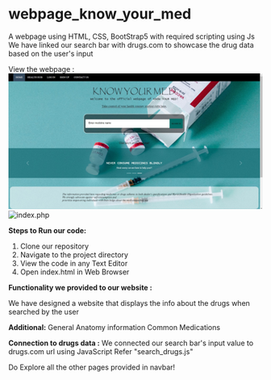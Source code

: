 # webpage_know_your_med
A webpage using HTML, CSS, BootStrap5 with required scripting using Js
We have linked our search bar with drugs.com to showcase the drug data based on the user's input

View the webpage : 
![index.php](webpage_know_your_med_output1.jpg)
![index.php](webpage_know_your_med_output2jpg)

**Steps to Run our code:** 
1. Clone our repository
3. Navigate to the project directory
4. View the code in any Text Editor 
5. Open index.html in Web Browser

**Functionality we provided to our website :**

We have designed a website that displays the info about the drugs when searched by the user

**Additional:**
  General Anatomy information
  Common Medications
  
**Connection to drugs data :** 
We connected our search bar's input value to drugs.com url using JavaScript
Refer "search_drugs.js"


Do Explore all the other pages provided in navbar!
